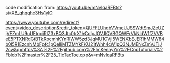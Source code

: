 code modification from:
https://youtu.be/mNvIqaRFBts?si=XB_qhqqhc3Hs1ylO

https://www.youtube.com/redirect?event=video_description&redir_token=QUFFLUhqbVVmeUJSSWdtSmJZeUZjVEZmLU9uUEtqcjRIZ3xBQ3Jtc0trX1hCdlpJOVJlQVBGQWFrVkNldW1fZVVBeE5PTXNRdGtBTkRpcmhKYnRIWW5zd3JqMU1CVjI5WENXbEJER1hMMW84b0l5R1EzcnNMbFpfc1pQelliMTZMYkFKU21tWnh4cW1pQ3NJMENxZmVJTjJ2cw&q=https%3A%2F%2Fgithub.com%2FImKennyYip%2FCppTutorials%2Fblob%2Fmaster%2F25_TicTacToe.cpp&v=mNvIqaRFBts

